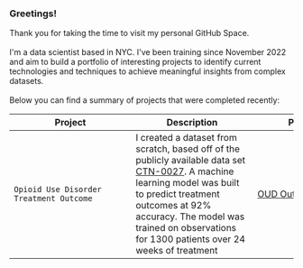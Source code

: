 ### Greetings!
Thank you for taking the time to visit my personal GitHub Space. <br>
<br>
I'm a data scientist based in NYC.  I've been training since November 2022 and aim to build a portfolio of interesting projects to identify current technologies and techniques to achieve meaningful insights from complex datasets.<br>
<br>
Below you can find a summary of projects that were completed recently:<br>

| <div style="width:200px">Project</div> |<div style="width:200px">Description</div>|<div style="width:200px">Project URL</div>|
| ---------------------------------------| ------------------------------------- |-------------------------------------|
| `Opioid Use Disorder Treatment Outcome`|I created a dataset from scratch, based off of the publicly available data set [CTN-0027](https://datashare.nida.nih.gov/study/nida-ctn-0027). A machine learning model was built to predict treatment outcomes at 92% accuracy.  The model was trained on observations for 1300 patients over 24 weeks of treatment|[OUD Outcome](https://github.com/DanHerman212/oud_treatment_outcome)
<!--
**DanHerman212/danherman212** is a ✨ _special_ ✨ repository because its `README.md` (this file) appears on your GitHub profile.

Here are some ideas to get you started:

- 🔭 I’m currently working on ...
- 🌱 I’m currently learning ...
- 👯 I’m looking to collaborate on ...
- 🤔 I’m looking for help with ...
- 💬 Ask me about ...
- 📫 How to reach me: ...
- 😄 Pronouns: ...
- ⚡ Fun fact: ...
-->
